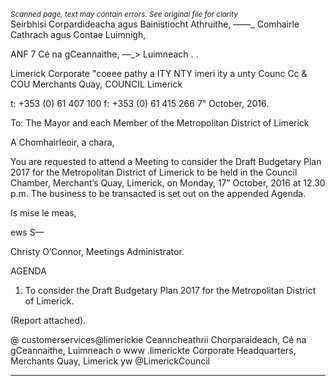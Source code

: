 *<small>Scanned page, text may contain errors. See original file for clarity</small>*  
Seirbhisi Corpardideacha agus Bainistiocht Athruithe,
_—_—_ Comhairle Cathrach agus Contae Luimnigh,

ANF 7 Cé na gCeannaithe,
—_> Luimneach
. .

Limerick Corporate "coeee pathy a
ITY NTY imeri ity a unty Counc
Cc & COU Merchants Quay,
COUNCIL Limerick

t: +353 (0) 61 407 100
f: +353 (0) 61 415 266
7" October, 2016.

To: The Mayor and each Member of the Metropolitan District of Limerick

A Chomhairleoir, a chara,

You are requested to attend a Meeting to consider the Draft Budgetary Plan 2017 for the
Metropolitan District of Limerick to be held in the Council Chamber, Merchant’s Quay,
Limerick, on Monday, 17” October, 2016 at 12.30 p.m. The business to be transacted is set
out on the appended Agenda.

Is mise le meas,

ews S—

Christy O’Connor,
Meetings Administrator.

AGENDA

1. To consider the Draft Budgetary Plan 2017 for the Metropolitan District of Limerick.

(Report attached).

@ customerservices@limerickie
Ceanncheathrii Chorparaideach, Cé na gCeannaithe, Luimneach o www .limerickte
Corporate Headquarters, Merchants Quay, Limerick yw @LimerickCouncil

---
